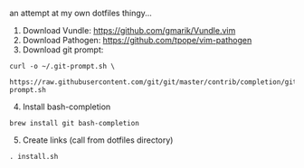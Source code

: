 an attempt at my own dotfiles thingy...

1. Download Vundle: https://github.com/gmarik/Vundle.vim
2. Download Pathogen: https://github.com/tpope/vim-pathogen
3. Download git prompt:

```
curl -o ~/.git-prompt.sh \
    https://raw.githubusercontent.com/git/git/master/contrib/completion/git-prompt.sh
```

4. Install bash-completion

```
brew install git bash-completion
```

5. Create links (call from dotfiles directory)
```
. install.sh
```
